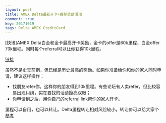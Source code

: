 ```yaml
---
layout: post
title: AMEX Delta最新开卡+推荐奖励活动
comment: true
key: 20171019
tags: Delta AMEX CreditCard
---
```


[快讯]AMEX Delta白金和金卡最高开卡奖励，金卡的offer是60k里程，白金offer 70k里程。同时每个referral可以让你获得10k里程。

[链接][delta]

虽然不是史无前例，但已经是历史最高的奖励。如果你准备给你和你的家人同时申请，建议这样操作：

* 找朋友refer你，这样你的朋友得到10k里程。有些论坛有人卖refer，但比较容易出现纠纷，实在要找的话请擦亮双眼；
* 你申请到之后，用你自己的referral link帮你的家人开卡。

里程可以自用，也可以转让。Delta里程转让相对风险较小。转让价可以给大家个[参考][deltavalue]

[delta]: https://www.deltaamexcard.com/campaign/fall-lto-2017/
[deltavalue]: https://imgur.com/a/36H3W

 
